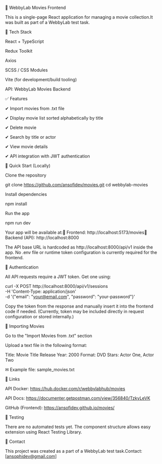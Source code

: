 🎥 WebbyLab Movies Frontend

This is a single-page React application for managing a movie collection.It was built as part of a WebbyLab test task.

📆 Tech Stack

React + TypeScript

Redux Toolkit

Axios

SCSS / CSS Modules

Vite (for development/build tooling)

API: WebbyLab Movies Backend

✅ Features

✔ Import movies from .txt file

✔ Display movie list sorted alphabetically by title

✔ Delete movie

✔ Search by title or actor

✔ View movie details

✔ API integration with JWT authentication

🚀 Quick Start (Locally)

Clone the repository

git clone https://github.com/ansofidev/movies.git
cd webbylab-movies

Install dependencies

npm install

Run the app

npm run dev

Your app will be available at:📍 Frontend: http://localhost:5173/movies📍 Backend (API): http://localhost:8000

The API base URL is hardcoded as http://localhost:8000/api/v1 inside the app.
No .env file or runtime token configuration is currently required for the frontend.

🔐 Authentication

All API requests require a JWT token. Get one using:

curl -X POST http://localhost:8000/api/v1/sessions \
  -H 'Content-Type: application/json' \
  -d '{"email": "your@email.com", "password": "your-password"}'

Copy the token from the response and manually insert it into the frontend code if needed.
(Currently, token may be included directly in request configuration or stored internally.)

📂 Importing Movies

Go to the "Import Movies from .txt" section

Upload a text file in the following format:

Title: Movie Title
Release Year: 2000
Format: DVD
Stars: Actor One, Actor Two

✉ Example file: sample_movies.txt

🔗 Links

API Docker: https://hub.docker.com/r/webbylabhub/movies

API Docs: https://documenter.getpostman.com/view/356840/TzkyLeVK

GitHub (Frontend): https://ansofidev.github.io/movies/

🔮 Testing

There are no automated tests yet. The component structure allows easy extension using React Testing Library.

📧 Contact

This project was created as a part of a WebbyLab test task.Contact: [ansophidev@gmail.com]


